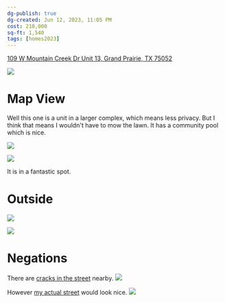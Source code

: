 ```yaml
---
dg-publish: true
dg-created: Jun 12, 2023, 11:05 PM
cost: 210,000
sq-ft: 1,540
tags: [homes2023]
---
```


[109 W Mountain Creek Dr Unit 13, Grand Prairie, TX 75052](https://www.homes.com/property/109-w-mountain-creek-dr-grand-prairie-tx-unit-13/kr1f44nhk99k0/)

![](https://images.homes.com/listings/210/2803081423-336532351-original.jpg)

# Map View

Well this one is a unit in a larger complex, which means less privacy. But I think that means I wouldn't have to mow the lawn. It has a community pool which is nice.

![](https://i.imgur.com/OxtcYFv.png)

![](https://i.imgur.com/AFKFZo4.png)

It is in a fantastic spot.

# Outside

![](https://images.homes.com/listings/210/2054081423-336532351-original.jpg)

![](https://i.imgur.com/og3aga3.png)

# Negations

There are [cracks in the street](https://www.google.com/maps/@32.6959982,-96.9881054,3a,75y,218.61h,77.89t/data=!3m6!1e1!3m4!1sC68Y_9BnAcZ-XxAwe3nPJQ!2e0!7i16384!8i8192!5m2!1e3!1e4?entry=ttu) nearby.
![](https://i.imgur.com/wX2BT9j.png)

However [my actual street](https://www.google.com/maps/@32.6969496,-96.9891118,3a,24.9y,203.1h,88.31t/data=!3m6!1e1!3m4!1s9YurOdIZJ6TZtOGKf6yfsA!2e0!7i16384!8i8192!5m2!1e3!1e4?entry=ttu) would look nice.
![](https://i.imgur.com/e6XxRWP.png)
